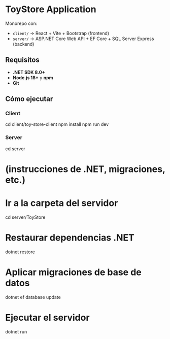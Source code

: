# ToyStore Application

Monorepo con:

- `client/` → React + Vite + Bootstrap (frontend)
- `server/` → ASP.NET Core Web API + EF Core + SQL Server Express (backend)

## Requisitos

- **.NET SDK 8.0+**
- **Node.js 18+** y **npm**
- **Git**

## Cómo ejecutar

### Client
cd client/toy-store-client
npm install
npm run dev

### Server
cd server
# (instrucciones de .NET, migraciones, etc.)

# Ir a la carpeta del servidor
cd server/ToyStore

# Restaurar dependencias .NET
dotnet restore

# Aplicar migraciones de base de datos
dotnet ef database update

# Ejecutar el servidor
dotnet run
